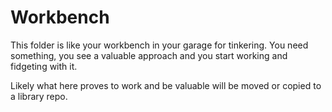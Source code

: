 Workbench
=========
This folder is like your workbench in your garage for tinkering. You need something, you see a valuable approach and you start working and fidgeting with it. 

Likely what here proves to work and be valuable will be moved or copied to a library repo.